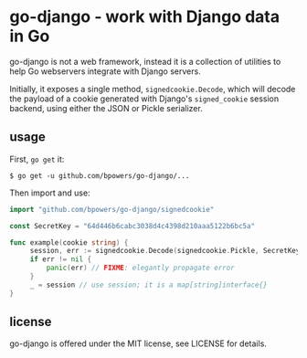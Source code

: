 go-django - work with Django data in Go
=======================================

go-django is not a web framework, instead it is a collection of
utilities to help Go webservers integrate with Django servers.

Initially, it exposes a single method, `signedcookie.Decode`, which
will decode the payload of a cookie generated with Django's
`signed_cookie` session backend, using either the JSON or Pickle
serializer.

usage
-----

First, `go get` it:

    $ go get -u github.com/bpowers/go-django/...


Then import and use:

```Go
import "github.com/bpowers/go-django/signedcookie"

const SecretKey = "64d446b6cabc3038d4c4398d210aaa5122b6bc5a"

func example(cookie string) {
     session, err := signedcookie.Decode(signedcookie.Pickle, SecretKey, cookie)
     if err != nil {
         panic(err) // FIXME: elegantly propagate error
     }
     _ = session // use session; it is a map[string]interface{}
}
```

license
-------

go-django is offered under the MIT license, see LICENSE for details.
